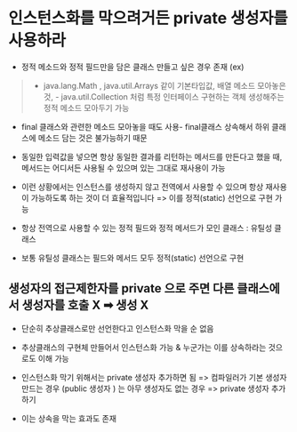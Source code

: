 
# 인스턴스화를 막으려거든 private 생성자를 사용하라

- 정적 메소드와 정적 필드만을 담은 클래스 만들고 싶은 경우 존재
(ex)
> - java.lang.Math , java.util.Arrays 같이 기본타입값, 배열 메소드 모아놓은 것, - java.util.Collection 처럼 특정 인터페이스 구현하는 객체 생성해주는 정적 메소드 모아두기 가능
- final 클래스와 관련한 메소드 모아놓을 때도 사용- final클래스 상속해서 하위 클래스에 메소드 담는 것은 불가능하기 때문



- 동일한 입력값을 넣으면 항상 동일한 결과를 리턴하는 메서드를 만든다고 했을 때, 메서드는 어디서든 사용될 수 있으며 있는 그대로 재사용이 가능
- 이런 상황에서는 인스턴스를 생성하지 않고 전역에서 사용할 수 있으며 항상 재사용이 가능하도록 하는 것이 더 효율적입니다 => 이를 정적(static) 선언으로 구현 가능

- 항상 전역으로 사용할 수 있는 정적 필드와 정적 메서드가 모인 클래스 : 유틸성 클래스
- 보통 유틸성 클래스는 필드와 메서드 모두 정적(static) 선언으로 구현

## 생성자의 접근제한자를 private 으로 주면 다른 클래스에서 생성자를 호출 X ➡ 생성 X
- 단순히 추상클래스로만 선언한다고 인스턴스화 막을 순 없음
- 추상클래스의 구현체 만들어서 인스턴스화 가능 & 누군가는 이를 상속하라는 것으로도 이해 가능
- 인스턴스화 막기 위해서는 private 생성자 추가하면 됨 
=> 컴파일러가 기본 생성자 만드는 경우 (public 생성자 ) 는 아무 생성자도 없는 경우 => private 생성자 추가하기 

- 이는 상속을 막는 효과도 존재 